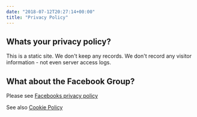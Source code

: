 ```yaml
---
date: "2018-07-12T20:27:14+00:00"
title: "Privacy Policy"
---
```


## Whats your privacy policy?
 
This is a static site. 
We don't keep any records. 
We don't record any visitor information - not even server access logs.

## What about the Facebook Group?

Please see [Facebooks privacy policy](https://www.facebook.com/privacy)

See also [Cookie Policy](/cookies/)